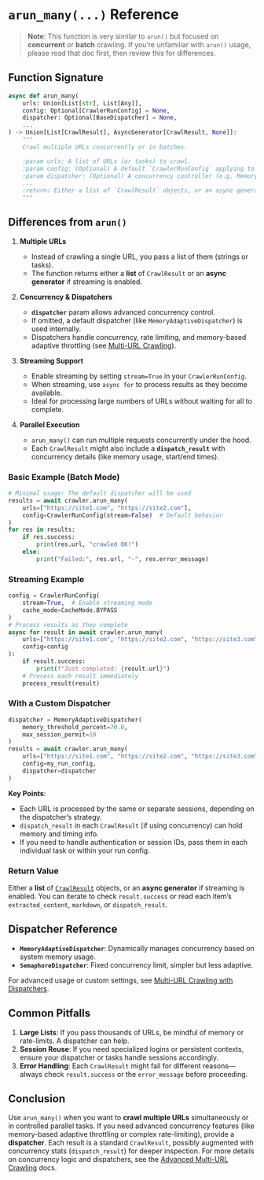 # `arun_many(...)` Reference

> **Note**: This function is very similar to `arun()` but focused on **concurrent** or **batch** crawling. If you’re unfamiliar with `arun()` usage, please read that doc first, then review this for differences.

## Function Signature

```python
async def arun_many(
    urls: Union[List[str], List[Any]],
    config: Optional[CrawlerRunConfig] = None,
    dispatcher: Optional[BaseDispatcher] = None,
    ...
) -> Union[List[CrawlResult], AsyncGenerator[CrawlResult, None]]:
    """
    Crawl multiple URLs concurrently or in batches.

    :param urls: A list of URLs (or tasks) to crawl.
    :param config: (Optional) A default `CrawlerRunConfig` applying to each crawl.
    :param dispatcher: (Optional) A concurrency controller (e.g. MemoryAdaptiveDispatcher).
    ...
    :return: Either a list of `CrawlResult` objects, or an async generator if streaming is enabled.
    """
```

## Differences from `arun()`

1. **Multiple URLs**
   - Instead of crawling a single URL, you pass a list of them (strings or tasks).
   - The function returns either a **list** of `CrawlResult` or an **async generator** if streaming is enabled.

2. **Concurrency & Dispatchers**
   - **`dispatcher`** param allows advanced concurrency control.
   - If omitted, a default dispatcher (like `MemoryAdaptiveDispatcher`) is used internally.
   - Dispatchers handle concurrency, rate limiting, and memory-based adaptive throttling (see [Multi-URL Crawling](https://docs.crawl4ai.com/advanced/multi-url-crawling/)).

3. **Streaming Support**
   - Enable streaming by setting `stream=True` in your `CrawlerRunConfig`.
   - When streaming, use `async for` to process results as they become available.
   - Ideal for processing large numbers of URLs without waiting for all to complete.

4. **Parallel Execution**
   - `arun_many()` can run multiple requests concurrently under the hood.
   - Each `CrawlResult` might also include a **`dispatch_result`** with concurrency details (like memory usage, start/end times).

### Basic Example (Batch Mode)

```python
# Minimal usage: The default dispatcher will be used
results = await crawler.arun_many(
    urls=["https://site1.com", "https://site2.com"],
    config=CrawlerRunConfig(stream=False)  # Default behavior
)
for res in results:
    if res.success:
        print(res.url, "crawled OK!")
    else:
        print("Failed:", res.url, "-", res.error_message)
```

### Streaming Example

```python
config = CrawlerRunConfig(
    stream=True,  # Enable streaming mode
    cache_mode=CacheMode.BYPASS
)
# Process results as they complete
async for result in await crawler.arun_many(
    urls=["https://site1.com", "https://site2.com", "https://site3.com"],
    config=config
):
    if result.success:
        print(f"Just completed: {result.url}")
    # Process each result immediately
    process_result(result)
```

### With a Custom Dispatcher

```python
dispatcher = MemoryAdaptiveDispatcher(
    memory_threshold_percent=70.0,
    max_session_permit=10
)
results = await crawler.arun_many(
    urls=["https://site1.com", "https://site2.com", "https://site3.com"],
    config=my_run_config,
    dispatcher=dispatcher
)
```

**Key Points**:
- Each URL is processed by the same or separate sessions, depending on the dispatcher’s strategy.
- `dispatch_result` in each `CrawlResult` (if using concurrency) can hold memory and timing info.
- If you need to handle authentication or session IDs, pass them in each individual task or within your run config.

### Return Value

Either a **list** of [`CrawlResult`](https://docs.crawl4ai.com/api/crawl-result/) objects, or an **async generator** if streaming is enabled. You can iterate to check `result.success` or read each item’s `extracted_content`, `markdown`, or `dispatch_result`.

## Dispatcher Reference

- **`MemoryAdaptiveDispatcher`**: Dynamically manages concurrency based on system memory usage.
- **`SemaphoreDispatcher`**: Fixed concurrency limit, simpler but less adaptive.

For advanced usage or custom settings, see [Multi-URL Crawling with Dispatchers](https://docs.crawl4ai.com/advanced/multi-url-crawling/).

## Common Pitfalls

1. **Large Lists**: If you pass thousands of URLs, be mindful of memory or rate-limits. A dispatcher can help.
2. **Session Reuse**: If you need specialized logins or persistent contexts, ensure your dispatcher or tasks handle sessions accordingly.
3. **Error Handling**: Each `CrawlResult` might fail for different reasons—always check `result.success` or the `error_message` before proceeding.

## Conclusion

Use `arun_many()` when you want to **crawl multiple URLs** simultaneously or in controlled parallel tasks. If you need advanced concurrency features (like memory-based adaptive throttling or complex rate-limiting), provide a **dispatcher**. Each result is a standard `CrawlResult`, possibly augmented with concurrency stats (`dispatch_result`) for deeper inspection. For more details on concurrency logic and dispatchers, see the [Advanced Multi-URL Crawling](https://docs.crawl4ai.com/advanced/multi-url-crawling/) docs.
